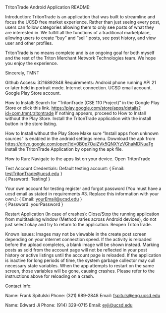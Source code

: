 TritonTrade Android Application 
README:

Introduction:
TritonTrade is an application that was built to streamline and focus the UCSD free market experience. Rather than just seeing every post, users can follow categories allowing them to only see posts of what they are interested in. We fulfill all the functions of a traditional marketplace, allowing users to create “buy” and “sell” posts, see post history, and view user and other profiles.

TritonTrade is no means complete and is an ongoing goal for both myself and the rest of the Triton Merchant Network Technologies team. We hope you enjoy the experience. 

Sincerely, TMNT 


Github Access: 3216892848
Requirements:
Android phone running API 21 or later held in portrait mode.
Internet connection.
UCSD email account.
Google Play Store account.

How to Install:
Search for “TritonTrade (CSE 110 Project)” in the Google Play Store or click this link.
https://play.google.com/store/apps/details?id=com.tmnt.tritontrade
If nothing appears, proceed to How to Install without the Play Store.
Install the TritonTrade application with the install button in the store listing.

How to Install without the Play Store
Make sure “Install apps from unknown sources” is enabled in the android settings menu.
Download the apk from https://drive.google.com/open?id=0B0p7OaiZVk5QNXYzVGhaMDNuaTg
Install the TritonTrade Application by opening the apk file.

How to Run:
Navigate to the apps list on your device.
Open TritonTrade

Test Account Credentials:
Default testing account:
{ Email: testTritonTrade@ucsd.edu }   
{ Password: Testing! }

Your own account for testing register and forgot password (You must have a ucsd email as stated in requirements #3. Replace this information with your own.):
{ Email: yourEmail@ucsd.edu }   
{ Password: yourPassword }




Restart Application (In case of crashes):
Close/Stop the running application from multitasking window (Method varies across Android devices), do not just select okay and try to return to the application.
Reopen TritonTrade.


Known Issues:
Images may not be viewable in the create post screen depending on your internet connection speed. If the activity is reloaded before the upload completes, a blank image will be shown instead.
Marking posts as sold from the account page will not be reflected in your post history or active listings until the account page is reloaded.
If the application is inactive for long periods of time, the system garbage collector may cull necessary state variables. When the app attempts to restart on the same screen, those variables will be gone, causing crashes. Please refer to the instructions above for reloading on a crash.


Contact Info:

Name: Frank Spitulski
Phone: (321) 689-2848
Email: fspituls@eng.ucsd.edu

Name: Edward Ji
Phone: (914) 329-0715
Email: eyji@ucsd.edu
